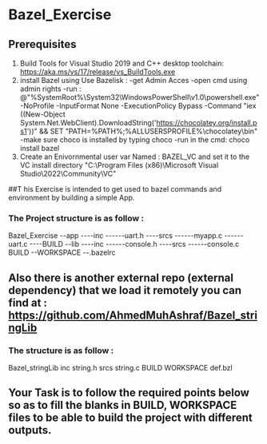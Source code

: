# Bazel_Exercise

## Prerequisites
1) Build Tools for Visual Studio 2019 and C++ desktop toolchain: https://aka.ms/vs/17/release/vs_BuildTools.exe
2) install Bazel using Use Bazelisk :
  -get Admin Acces
  -open cmd using admin rights
  -run : @"%SystemRoot%\System32\WindowsPowerShell\v1.0\powershell.exe" -NoProfile -InputFormat None -ExecutionPolicy Bypass -Command "iex ((New-Object System.Net.WebClient).DownloadString('https://chocolatey.org/install.ps1'))" && SET "PATH=%PATH%;%ALLUSERSPROFILE%\chocolatey\bin"
  -make sure choco is installed by typing choco
  -run in the cmd: choco install bazel
3) Create an Enivornmental user var Named : BAZEL_VC and set it to the VC install directory "C:\Program Files (x86)\Microsoft Visual Studio\2022\Community\VC"


##T his Exercise is intended to get used to bazel commands and environment by building a simple App.

### The Project structure is as follow :
Bazel_Exercise
--app
----inc
------uart.h
----srcs
------myapp.c
------uart.c
----BUILD
--lib
----inc
------console.h
----srcs
------console.c
    BUILD
--WORKSPACE
--.bazelrc
  
 ## Also there is another external repo (external dependency) that we load it remotely you can find at : https://github.com/AhmedMuhAshraf/Bazel_stringLib
 ### The structure is as follow :
 Bazel_stringLib
     inc
      string.h
    srcs
      string.c
    BUILD
    WORKSPACE
    def.bzl
    
 ## Your Task is to follow the required points below so as to fill the blanks in BUILD, WORKSPACE files to be able to build the project with different outputs.
 

